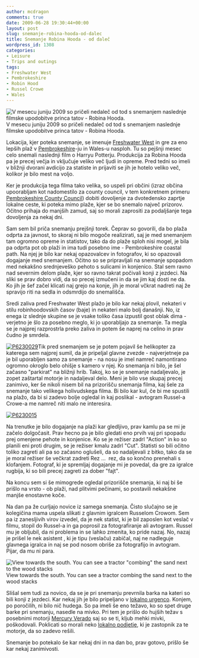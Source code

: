 ```yaml
---
author: mcdragon
comments: true
date: 2009-06-28 19:30:44+00:00
layout: post
slug: snemanje-robina-hooda-od-dalec
title: Snemanje Robina Hooda - od daleč
wordpress_id: 1308
categories:
- Leisure
- Trips and outings
tags:
- Freshwater West
- Pembrokeshire
- Robin Hood
- Russel Crowe
- Wales
---
```


![V mesecu juniju 2009 so pričeli nedaleč od tod s snemanjem naslednje filmske upodobitve princa tatov - Robina Hooda.](https://img.mcdowell.si/2009/06/P62300131-1-768x316.jpg "V mesecu juniju 2009 so pričeli nedaleč od tod s snemanjem naslednje filmske upodobitve princa tatov - Robina Hooda.")
V mesecu juniju 2009 so pričeli nedaleč od tod s snemanjem naslednje filmske upodobitve princa tatov - Robina Hooda.

Lokacija, kjer poteka snemanje, se imenuje [Freshwater West](https://en.wikipedia.org/wiki/Freshwater_West) in gre za eno lepših plaž v [Pembrokeshire](https://en.wikipedia.org/wiki/Pembrokeshire)-ju in Wales-u nasploh. Tu so pejšnji mesec celo snemali naslednji film o Harryu Potterju. Produkcija za Robina Hooda pa je precej večja in vključuje veliko več ljudi in opreme. Pred tedni so imeli v bližnji dvorani avdicijo za statiste in prijaviti se jih je hotelo veliko več, kolikor je bilo mest na voljo.

Ker je produkcija tega filma tako velika, so uspeli pri občini (izraz občina upoorabljam kot nadomestilo za county council, v tem konkretnem primeru [Pembrokeshire County Council](https://www.pembrokeshire.gov.uk/)) dobiti dovoljenje za dvotedensko zaprtje lokalne ceste, ki poteka mimo plaže, kjer se bo snemalo največ prizorov. Očitno prihaja do manjših zamud, saj so morali zaprositi za podaljšanje tega dovoljenja za nekaj dni.

Sam sem bil priča snemanju prejšnji torek. Čeprav so govorili, da bo plaža odprta za javnost, to skoraj ni bilo mogoče realizirati, saj je med snemanjem tam ogromno opreme in statistov, tako da do plaže sploh nisi mogel, je bila pa odprta pot ob plaži in ima tudi posebno ime - Pembrokeshire coastal path. Na njej je bilo kar nekaj opazovalcev in fotografov, ki so opazovali dogajanje med snemanjem. Očitno so se pripravljali na snemanje spopadom med nekakšno srednjeveško pehoto s sulicami in konjenico. Stal sem ravno nad severnim delom plaže, kjer so ravno takrat počivali konji z jezdeci. Na sliki se prav dobro vidi, da so precej izmučeni in da se jim kaj dosti ne da. Ko jih je šef začel klicati naj grejo na konje, jih je moral včkrat nadreti naj že spravijo riti na sedla in odsmrdijo do snemališča.

Sredi zaliva pred Freshwater West plažo je bilo kar nekaj plovil, nekateri v stilu robinhoodovskih časov (baje) in nekateri malo bolj današnji. No, iz enega iz slednje skupine se je vsake toliko časa izpustil gost oblak dima - verjetno je šlo za posebno meglo, ki jo uporabljajo za snemanje. Ta megla se je najprej razprostrla preko zaliva in potem še naprej na celino in prav čudno je smrdela.

[![P6230029](https://img.mcdowell.si/2009/06/P62300291-1.jpg)](https://img.mcdowell.si/2009/06/P62300291.jpg)Tik pred snemanjem se je potem pojavil še helikopter za katerega sem najprej sumil, da je pripeljal glavne zvezde - najverjetneje pa je bil uporabljen samo za snemanje - na nosu je imel namreč namontirano ogromno okroglo belo ohišje s kamero v njej. Ko snemanja ni bilo, je šel začasno "parkirat" na bližnji hrib. Takoj, ko se je snemanje nadaljevalo, je zopet zaštartal motorje in nadaljeval delo. Meni je bilo vse skupaj precej zanimivo, ker še nikoli nisem bil na prizorišču snemanja filma, kaj šele za snemanje tako velikega holivudskega filma. Bi bilo kar kul, če bi me spustili na plažo, da bi si zadevo bolje ogledal in kaj poslikal - avtogram Russel-a Crowe-a me namreč niti malo ne interesira.

[![P6230015](https://img.mcdowell.si/2009/06/P62300151-1.jpg)](https://img.mcdowell.si/2009/06/P62300151.jpg)

Na trenutke je bilo dogajanje na plaži kar gledljivo, prav kamlu pa se mi je začelo dolgočasit. Prav hecno pa je bilo gledati eno prvih vaj pri spopadu prej omenjene pehote in konjenice. Ko se je režiser zadrl "Action" in ko so planili eni proti drugim, se je režiser kmalu zadrl "Cut". Statisti so bili očitno toliko zagreti ali pa so začasno oglušeli, da so nadaljevali z bitko, tako da se je moral režiser še večkrat zadreti Rez ...  rez, da so končno prenehali s klofanjem. Fotograf, ki je spremljaj dogajanje mi je povedal, da gre za igralce rugbija, ki so bili precej zagreti za dober "fajt".

Na koncu sem si še mimogrede ogledal prizorišče snemanja, ki naj bi še prišlo na vrsto - ob plaži, nad plitvimi pečinami, so postavili nekakšne manjše enostavne koče.

Na dan pa že curljajo novice iz samega snemanja. Čisto slučajno se je kolegičina mama uspela slikati z glavnim igralcem Russelom Crowom. Sem pa iz zanesljivih virov izvedel, da je nek statist, ki je bil zaposlen kot veslač v filmu, stopil do Russel-a in ga poprosil za fotografiranje ali avtogram. Russel mu je obljubil, da ni problema in se lahko zmenita, ko pride nazaj. No, nazaj je prišel le nek asistent , ki je tipu (veslaču) zabičal, naj ne nadleguje glavnega igralca in naj se pod nosom obriše za fotografijo in avtogram. Pijar, da mu ni para.

![View towards the south. You can see a tractor "combing" the sand next to the wood stacks](https://img.mcdowell.si/2009/06/P62300171-1.jpg) View towards the south. You can see a tractor combing the sand next to the wood stacks

Slišal sem tudi za novico, da se je pri snemanju prevrnila barka na kateri so bili konji z jezdeci. Kar nekaj jih je bilo pripeljano v [lokalno urgenco](https://www.pdt-tr.wales.nhs.uk/en/services/hospitals/index.html). Konjem, po poročilih, ni bilo nič hudega. So pa imeli še eno težavo, ko so spet druge barke pri snemanju, nasedle na mivko. Pri tem je prišlo do hujših težav s posebnimi motorji [Mercury Verado](https://www.mercurymarine.com/engines/outboards/verado/) saj so se ti, kljub mehki mivki, poškodovali. Poklicati so morali neko [lokalno podjetje](https://www.quadraboats.co.uk/), ki je zastopnik za te motorje, da so zadevo rešili.

Snemanje bo potekalo še kar nekaj dni in na dan bo, prav gotovo, prišlo še kar nekaj zanimivosti.

